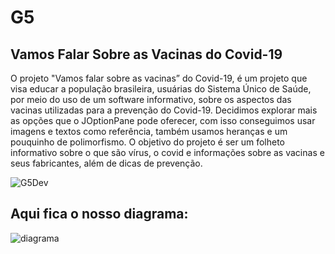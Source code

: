 # G5
<h2>
Vamos Falar Sobre as Vacinas do Covid-19
</h2>
  O projeto "Vamos falar sobre as vacinas” do Covid-19, é um projeto que visa educar a população brasileira, usuárias do Sistema Único de Saúde, por meio do uso de um software 
informativo, sobre os aspectos das vacinas utilizadas para a prevenção do Covid-19.
  Decidimos explorar mais as opções que o JOptionPane pode oferecer, com isso conseguimos usar imagens e textos como referência, também usamos heranças e um pouquinho
 de polimorfismo. O objetivo do projeto é ser um folheto informativo sobre o que são vírus, o covid e informações sobre as vacinas e seus fabricantes, além de dicas de prevenção.
 
 ![G5Dev](https://user-images.githubusercontent.com/19335381/137657955-45e5820d-82ac-4375-9d3a-7dfe6ba802a7.jpg)
<h2>
Aqui fica o nosso diagrama:
</h2>

![diagrama](https://user-images.githubusercontent.com/19335381/137734982-af400812-5728-4094-8068-9dd4f010fb1c.png)

